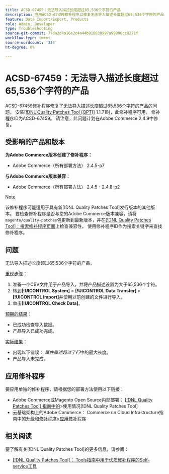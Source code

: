 ```yaml
---
title: ACSD-67459：无法导入描述长度超过65,536个字符的产品
description: 应用ACSD-67459修补程序以修复无法导入描述长度超过65,536个字符的产品的Adobe Commerce问题。
feature: Data Import/Export, Products
role: Admin, Developer
type: Troubleshooting
source-git-commit: 77da2d4a16a2c4a44b910038997a99096cc8271f
workflow-type: tm+mt
source-wordcount: '314'
ht-degree: 0%

---
```



# ACSD-67459：无法导入描述长度超过65,536个字符的产品

ACSD-67459修补程序修复了无法导入描述长度超过65,536个字符的产品的问题。 安装[[!DNL Quality Patches Tool (QPT)]](/help/tools/quality-patches-tool/quality-patches-tool-to-self-serve-quality-patches.md) 1.1.71时，此修补程序可用。 修补程序ID为ACSD-67459。 请注意，此问题计划在Adobe Commerce 2.4.9中修复。

## 受影响的产品和版本

**为Adobe Commerce版本创建了修补程序：**

* Adobe Commerce（所有部署方法） 2.4.5-p7

**与Adobe Commerce版本兼容：**

* Adobe Commerce（所有部署方法） 2.4.5 - 2.4.8-p2

>[!NOTE]
>
>该修补程序可能适用于具有新[!DNL Quality Patches Tool]发行版本的其他版本。 要检查修补程序是否与您的Adobe Commerce版本兼容，请将`magento/quality-patches`包更新到最新版本，并在[[!DNL Quality Patches Tool]：搜索修补程序页面](https://experienceleague.adobe.com/tools/commerce-quality-patches/index.html?lang=zh-Hans)上检查兼容性。 使用修补程序ID作为搜索关键字来查找修补程序。

## 问题

无法导入描述长度超过65,536个字符的产品。

<u>重现步骤</u>：

1. 准备一个CSV文件用于产品导入，并将产品描述设置为大于65,536个字符。
1. 转到&#x200B;**[!UICONTROL System]** > **[!UICONTROL Data Transfer]** > **[!UICONTROL Import]**&#x200B;并使用以前创建的文件进行导入。
1. 单击&#x200B;**[!UICONTROL Check Data]**。

<u>预期的结果</u>：

* 已成功检查导入数据。
* 产品导入已成功完成。

<u>实际结果</u>：

* 出现以下错误： *属性描述超过了行*&#x200B;中的最大长度。
* 产品导入未完成。

## 应用修补程序

要应用单独的修补程序，请根据您的部署方法使用以下链接：

* Adobe Commerce或Magento Open Source内部部署： [[!DNL Quality Patches Tool] 指南中的](/help/tools/quality-patches-tool/usage.md)>使用情况[!DNL Quality Patches Tool]
* 云基础架构上的Adobe Commerce： Commerce on Cloud Infrastructure指南中的[升级和修补程序>应用修补程序](https://experienceleague.adobe.com/docs/commerce-cloud-service/user-guide/develop/upgrade/apply-patches.html?lang=zh-Hans)

## 相关阅读

要了解有关[!DNL Quality Patches Tool]的更多信息，请参阅：

* [[!DNL Quality Patches Tool]： Tools指南中用于优质修补程序的Self-service工具](/help/tools/quality-patches-tool/quality-patches-tool-to-self-serve-quality-patches.md)

